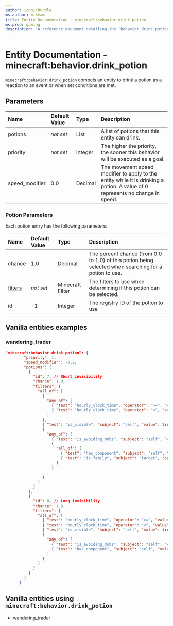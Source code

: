 ```yaml
---
author: iconicNurdle
ms.author: mikeam
title: Entity Documentation - minecraft:behavior.drink_potion
ms.prod: gaming
description: "A reference document detailing the 'behavior.drink_potion' entity goal"
---
```


# Entity Documentation - minecraft:behavior.drink_potion

`minecraft:behavior.drink_potion` compels an entity to drink a potion as a reaction to an event or when set conditions are met.

## Parameters

|Name |Default Value  |Type  |Description  |
|:----------|:----------|:----------|:----------|
|potions |*not set* |List |A list of potions that this entity can drink. |
|priority|*not set*|Integer|The higher the priority, the sooner this behavior will be executed as a goal.|
|speed_modifier| 0.0| Decimal| The movement speed modifier to apply to the entity while it is drinking a potion. A value of 0 represents no change in speed.|

### Potion Parameters

Each potion entry has the following parameters:

|Name |Default Value  |Type  |Description  |
|:----------|:----------|:----------|:----------|
|chance | 1.0| Decimal| The percent chance (from 0.0 to 1.0) of this potion being selected when searching for a potion to use. |
| [filters](../FilterList.md)|*not set* | Minecraft Filter| The filters to use when determining if this potion can be selected. |
|id| -1|Integer | The registry ID of the potion to use |

## Vanilla entities examples

### wandering_trader

```json
"minecraft:behavior.drink_potion": {
        "priority": 1,
        "speed_modifier": -0.2,
        "potions": [
          {
            "id": 7, // Short invisibility
            "chance": 1.0,
            "filters": {
              "all_of": [
                {
                  "any_of": [
                    { "test": "hourly_clock_time", "operator": ">=", "value": 18000 },
                    { "test": "hourly_clock_time", "operator": "<", "value": 12000 }
                  ]
                },
                { "test": "is_visible", "subject": "self", "value": true },
                {
                  "any_of": [
                    { "test": "is_avoiding_mobs", "subject": "self", "value": true },
                    {
                      "all_of": [
                        { "test": "has_component", "subject": "self", "value": "minecraft:angry" },
                        { "test": "is_family", "subject": "target", "operator": "!=", "value": "player" }
                      ]
                    }
                  ]
                }
              ]
            }
          },
          {
            "id": 8, // Long invisibility
            "chance": 1.0,
            "filters": {
              "all_of": [
                { "test": "hourly_clock_time", "operator": ">=", "value": 12000 },
                { "test": "hourly_clock_time", "operator": "<", "value": 18000 },
                { "test": "is_visible", "subject": "self", "value": true },
                {
                  "any_of": [
                    { "test": "is_avoiding_mobs", "subject": "self", "value": true },
                    { "test": "has_component", "subject": "self", "value": "minecraft:angry" }
                  ]
                }
              ]
            }
          }
        ]
      }
```

## Vanilla entities using `minecraft:behavior.drink_potion`

- [wandering_trader](../../../../Source/VanillaBehaviorPack_Snippets/entities/wandering_trader.md)
